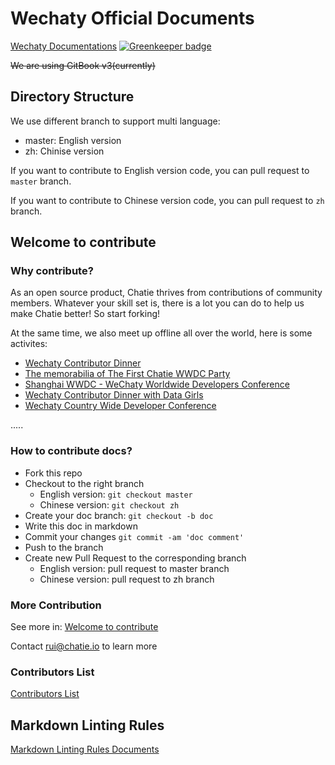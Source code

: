 # Wechaty Official Documents

[Wechaty Documentations](https://wechaty.js.org)
[![Greenkeeper badge](https://badges.greenkeeper.io/wechaty/docs.svg)](https://greenkeeper.io/)

~~We are using GitBook v3(currently)~~

## Directory Structure

We use different branch to support multi language:

- master: English version
- zh: Chinise version

If you want to contribute to English version code, you can pull request to `master` branch.

If you want to contribute to Chinese version code, you can pull request to `zh` branch.

## Welcome to contribute

### Why contribute?

As an open source product, Chatie thrives from contributions of community members. Whatever your skill set is, there is a lot you can do to help us make Chatie better! So start forking!

At the same time, we also meet up offline all over the world, here is some activites:

- [Wechaty Contributor Dinner](https://blog.chatie.io/wechaty-meeting/)
- [The memorabilia of The First Chatie WWDC Party](https://blog.chatie.io/the-first-chatie-wwdc-party/)
- [Shanghai WWDC - WeChaty Worldwide Developers Conference](https://blog.chatie.io/wechaty-shanghai-meetup/)
- [Wechaty Contributor Dinner with Data Girls](https://blog.chatie.io/wechaty-contributor-dinner-data-girl/)
- [Wechaty Country Wide Developer Conference](https://blog.chatie.io/country-wide-developer-conference/)

.....

### How to contribute docs?

- Fork this repo
- Checkout to the right branch
  - English version: `git checkout master`
  - Chinese version: `git checkout zh`
- Create your doc branch: `git checkout -b doc`
- Write this doc in markdown
- Commit your changes `git commit -am 'doc comment'`
- Push to the branch
- Create new Pull Request to the corresponding branch
  - English version: pull request to master branch
  - Chinese version: pull request to zh branch

### More Contribution

See more in: [Welcome to contribute](https://wechaty.github.io/docs/welcome-to-contribute)

Contact rui@chatie.io to learn more

### Contributors List

[Contributors List](https://github.com/Chatie/wechaty/wiki/Contributors)

## Markdown Linting Rules

[Markdown Linting Rules Documents](https://github.com/DavidAnson/markdownlint/blob/master/doc/Rules.md)
